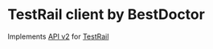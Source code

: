 # TestRail client by BestDoctor

Implements [API v2](http://docs.gurock.com/testrail-api2/start) for [TestRail](https://www.gurock.com/testrail/)
